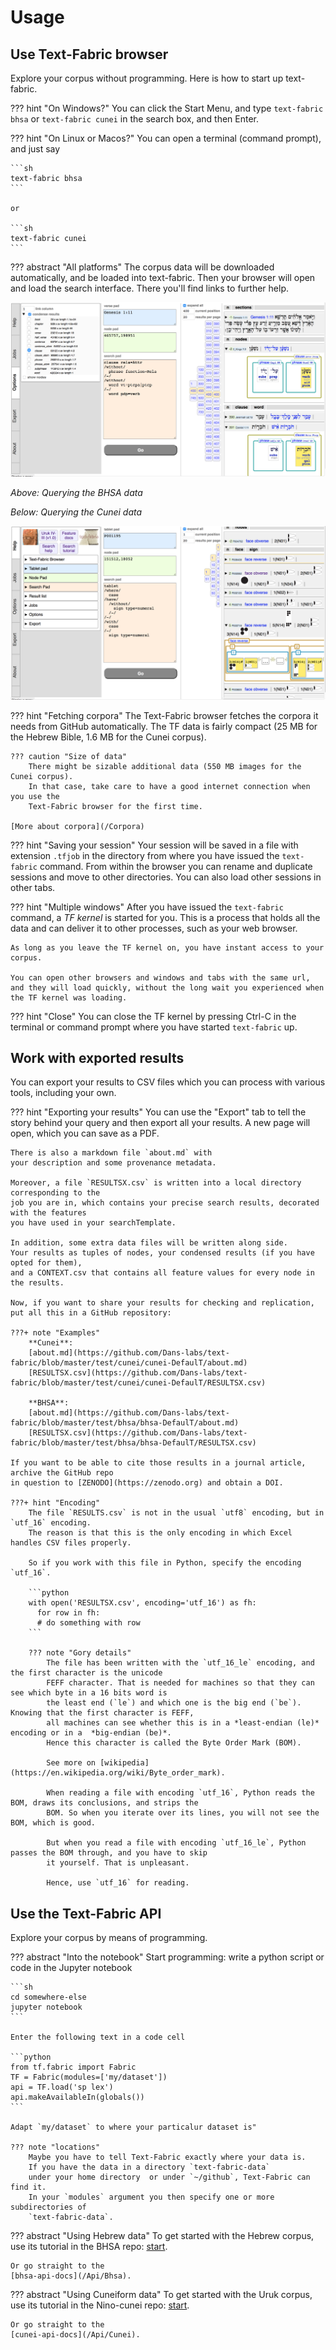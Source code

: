 # Usage

## Use Text-Fabric browser

Explore your corpus without programming.
Here is how to start up text-fabric.

??? hint "On Windows?"
    You can click the Start Menu, and type `text-fabric bhsa` or `text-fabric cunei`
    in the search box, and then Enter.

??? hint "On Linux or Macos?"
    You can open a terminal (command prompt), and just say

    ```sh
    text-fabric bhsa
    ```

    or 

    ```sh
    text-fabric cunei
    ```

??? abstract "All platforms"
    The corpus data will be downloaded automatically,
    and be loaded into text-fabric.
    Then your browser will open and load the search interface.
    There you'll find links to further help.


![bhsa](/images/bhsa-app.png)

*Above: Querying the BHSA data*

*Below: Querying the Cunei data*

![cunei](/images/cunei-app.png)


??? hint "Fetching corpora"
    The Text-Fabric browser fetches the corpora it needs from GitHub automatically.
    The TF data is fairly compact (25 MB for the Hebrew Bible, 1.6 MB for the Cunei corpus).

    ??? caution "Size of data"
        There might be sizable additional data (550 MB images for the Cunei corpus).
        In that case, take care to have a good internet connection when you use the
        Text-Fabric browser for the first time.

    [More about corpora](/Corpora)

??? hint "Saving your session"
    Your session will be saved in a file with extension `.tfjob` in the directory
    from where you have issued the `text-fabric` command.
    From within the browser you can rename and duplicate sessions and move to
    other directories. You can also load other sessions in other tabs.

??? hint "Multiple windows"
    After you have issued the `text-fabric` command, a *TF kernel* is started for you.
    This is a process that holds all the data and can deliver it to other processes,
    such as your web browser.

    As long as you leave the TF kernel on, you have instant access to your corpus.

    You can open other browsers and windows and tabs with the same url,
    and they will load quickly, without the long wait you experienced when the TF kernel was loading.

??? hint "Close"
    You can close the TF kernel by pressing Ctrl-C in the terminal or command prompt where you have
    started `text-fabric` up.

## Work with exported results

You can export your results to CSV files which you can process with various tools,
including your own.

??? hint "Exporting your results"
    You can use the "Export" tab to tell the story behind your query and then export all your
    results. A new page will open, which you can save as a PDF.
    
    There is also a markdown file `about.md` with
    your description and some provenance metadata.

    Moreover, a file `RESULTSX.csv` is written into a local directory corresponding to the
    job you are in, which contains your precise search results, decorated with the features
    you have used in your searchTemplate.

    In addition, some extra data files will be written along side.
    Your results as tuples of nodes, your condensed results (if you have opted for them),
    and a CONTEXT.csv that contains all feature values for every node in the results.

    Now, if you want to share your results for checking and replication, put all this in a GitHub repository:

    ???+ note "Examples"
        **Cunei**:
        [about.md](https://github.com/Dans-labs/text-fabric/blob/master/test/cunei/cunei-DefaulT/about.md)
        [RESULTSX.csv](https://github.com/Dans-labs/text-fabric/blob/master/test/cunei/cunei-DefaulT/RESULTSX.csv)

        **BHSA**:
        [about.md](https://github.com/Dans-labs/text-fabric/blob/master/test/bhsa/bhsa-DefaulT/about.md)
        [RESULTSX.csv](https://github.com/Dans-labs/text-fabric/blob/master/test/bhsa/bhsa-DefaulT/RESULTSX.csv)

    If you want to be able to cite those results in a journal article, archive the GitHub repo
    in question to [ZENODO](https://zenodo.org) and obtain a DOI.

    ???+ hint "Encoding"
        The file `RESULTS.csv` is not in the usual `utf8` encoding, but in `utf_16` encoding.
        The reason is that this is the only encoding in which Excel handles CSV files properly.

        So if you work with this file in Python, specify the encoding `utf_16`.

        ```python
        with open('RESULTSX.csv', encoding='utf_16') as fh:
          for row in fh:
          # do something with row 
        ```

        ??? note "Gory details"
            The file has been written with the `utf_16_le` encoding, and the first character is the unicode
            FEFF character. That is needed for machines so that they can see which byte in a 16 bits word is
            the least end (`le`) and which one is the big end (`be`). Knowing that the first character is FEFF,
            all machines can see whether this is in a *least-endian (le)* encoding or in a  *big-endian (be)*.
            Hence this character is called the Byte Order Mark (BOM).
            
            See more on [wikipedia](https://en.wikipedia.org/wiki/Byte_order_mark).

            When reading a file with encoding `utf_16`, Python reads the BOM, draws its conclusions, and strips the
            BOM. So when you iterate over its lines, you will not see the BOM, which is good.
            
            But when you read a file with encoding `utf_16_le`, Python passes the BOM through, and you have to skip
            it yourself. That is unpleasant.
            
            Hence, use `utf_16` for reading.  


## Use the Text-Fabric API

Explore your corpus by means of programming.

??? abstract "Into the notebook"
    Start programming: write a python script or code in the Jupyter notebook

    ```sh
    cd somewhere-else
    jupyter notebook
    ```

    Enter the following text in a code cell

    ```python
    from tf.fabric import Fabric
    TF = Fabric(modules=['my/dataset'])
    api = TF.load('sp lex')
    api.makeAvailableIn(globals())
    ```

    Adapt `my/dataset` to where your particalur dataset is"

    ??? note "locations"
        Maybe you have to tell Text-Fabric exactly where your data is.
        If you have the data in a directory `text-fabric-data`
        under your home directory  or under `~/github`, Text-Fabric can find it.
        In your `modules` argument you then specify one or more subdirectories of
        `text-fabric-data`.

??? abstract "Using Hebrew data"
    To get started with the Hebrew corpus, use its tutorial in the BHSA repo:
    [start](http://nbviewer.jupyter.org/github/etcbc/bhsa/blob/master/tutorial/start.ipynb).

    Or go straight to the
    [bhsa-api-docs](/Api/Bhsa).

??? abstract "Using Cuneiform data"
    To get started with the Uruk corpus, use its tutorial in the Nino-cunei repo:
    [start](http://nbviewer.jupyter.org/github/nino-cunei/tutorials/blob/master/start.ipynb).

    Or go straight to the
    [cunei-api-docs](/Api/Cunei).

